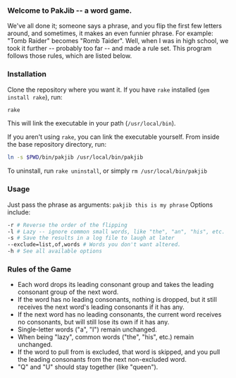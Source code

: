 ### Welcome to PakJib -- a word game.
We've all done it; someone says a phrase, and you flip the first few letters
around, and sometimes, it makes an even funnier phrase. For example:
"Tomb Raider" becomes "Romb Taider".
Well, when I was in high school, we took it further -- probably too far -- and
made a rule set. This program follows those rules, which are listed below.

### Installation
Clone the repository where you want it. If you have `rake` installed (`gem
install rake`), run:
```sh
rake
```
This will link the executable in your path (`/usr/local/bin`).

If you aren't using `rake`, you can link the executable yourself. From inside
the base repository directory, run:
```sh
ln -s $PWD/bin/pakjib /usr/local/bin/pakjib
```

To uninstall, run `rake uninstall`, or simply `rm /usr/local/bin/pakjib`


### Usage
Just pass the phrase as arguments:
`pakjib this is my phrase`
Options include:
```sh
-r # Reverse the order of the flipping
-l # Lazy -- ignore common small words, like "the", "an", "his", etc.
-s # Save the results in a log file to laugh at later
--exclude=list,of,words # Words you don't want altered.
-h # See all available options
```

### Rules of the Game
- Each word drops its leading consonant group and takes the leading consonant
group of the next word.
- If the word has no leading consonants, nothing is dropped, but it still
receives the next word's leading consonants if it has any.
- If the next word has no leading consonants, the current word receives no
consonants, but will still lose its own if it has any.
- Single-letter words ("a", "I") remain unchanged.
- When being "lazy", common words ("the", "his", etc.) remain unchanged.
- If the word to pull from is excluded, that word is skipped, and you pull the
leading consonants from the next non-excluded word.
- "Q" and "U" should stay together (like "queen").

